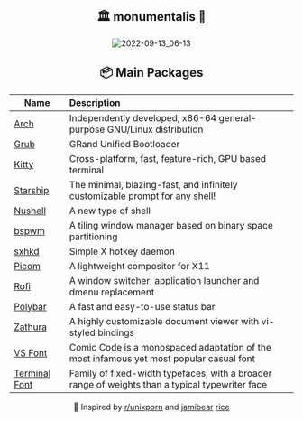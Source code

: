 <div align="center">

## 🏛 monumentalis 🗽
   
 ![2022-09-13_06-13](https://user-images.githubusercontent.com/44145910/189799494-c3ecab2a-9f99-41cb-b7d1-0b1cf61eac38.png)

## 📦 Main Packages
| Name                                                | Description                                                  |
| --------------------------------------------------- | :----------------------------------------------------------- |
| [Arch](https://github.com/archlinux)                | Independently developed, x86-64 general-purpose GNU/Linux distribution |
| [Grub](https://github.com/coreos/grub)              | GRand Unified Bootloader                                     |
| [Kitty](https://github.com/kovidgoyal/kitty)        | Cross-platform, fast, feature-rich, GPU based terminal       |
| [Starship](https://github.com/starship/starship)    | The minimal, blazing-fast, and infinitely customizable prompt for any shell! |
| [Nushell](https://github.com/nushell/nushell)       | A new type of shell                                          |
| [bspwm](https://github.com/baskerville/bspwm)       | A tiling window manager based on binary space partitioning   |
| [sxhkd](https://github.com/baskerville/sxhkd)       | Simple X hotkey daemon                                       |
| [Picom](https://github.com/yshui/picom)             | A lightweight compositor for X11                             |
| [Rofi](https://github.com/davatorium/rofi)          | A window switcher, application launcher and dmenu replacement |
| [Polybar](https://github.com/polybar/polybar)       | A fast and easy-to-use status bar                            |
| [Zathura](https://git.pwmt.org/pwmt/zathura)        | A highly customizable document viewer with vi-styled  bindings |
| [VS Font](https://tosche.net/fonts/comic-code)      | Comic Code is a monospaced adaptation of the most infamous yet most popular casual font |
| [Terminal Font](https://github.com/keyding/Operator-Mono) | Family of fixed-width typefaces, with a broader range of weights than a typical typewriter face |


💜 Inspired by [r/unixporn](https://www.reddit.com/r/unixporn/) and [jamibear](https://github.com/jamibear) [rice](https://github.com/jamibear/.rice)
</div>

